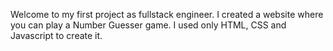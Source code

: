 Welcome to my first project as fullstack engineer. I created a website where you can play a Number Guesser game. I used only HTML, CSS and Javascript to create it.

